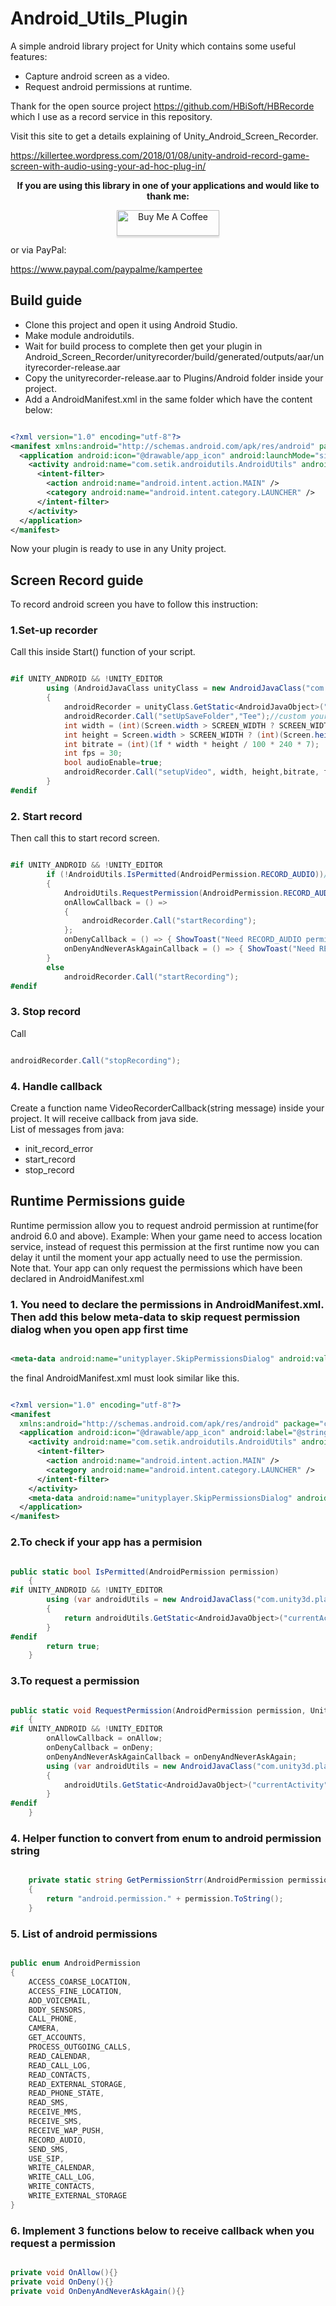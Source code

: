 # Android_Utils_Plugin

A simple android library project for Unity which contains some useful features:  

+ Capture android screen as a video.  
+ Request android permissions at runtime.  

Thank for the open source project <https://github.com/HBiSoft/HBRecorde> which I use as a record service in this repository.

Visit this site to get a details explaining of Unity_Android_Screen_Recorder.

<https://killertee.wordpress.com/2018/01/08/unity-android-record-game-screen-with-audio-using-your-ad-hoc-plug-in/>

**<p align="center">If you are using this library in one of your applications and would like to thank me:</p>**

<p align="center"><a href="https://www.buymeacoffee.com/KamperTee" target="_blank" ><img src="https://www.buymeacoffee.com/assets/img/custom_images/orange_img.png" alt="Buy Me A Coffee" style="height: 41px !important;width: 164px !important;box-shadow: 0px 3px 2px 0px rgba(190, 190, 190, 0.5) !important;-webkit-box-shadow: 0px 3px 2px 0px rgba(190, 190, 190, 0.5) !important;" ></a></p>

<p>or via PayPal:</p>

<https://www.paypal.com/paypalme/kampertee>

## Build guide

+ Clone this project and open it using Android Studio.  
+ Make module androidutils.
+ Wait for build process to complete then get your plugin in Android_Screen_Recorder/unityrecorder/build/generated/outputs/aar/unityrecorder-release.aar  
+ Copy the unityrecorder-release.aar to Plugins/Android folder inside your project.  
+ Add a AndroidManifest.xml in the same folder which have the content below:  

```xml

<?xml version="1.0" encoding="utf-8"?>
<manifest xmlns:android="http://schemas.android.com/apk/res/android" package="your package name">
  <application android:icon="@drawable/app_icon" android:launchMode="singleTask" android:label="@string/app_name">
    <activity android:name="com.setik.androidutils.AndroidUtils" android:label="@string/app_name" android:configChanges="fontScale|keyboard|keyboardHidden|locale|mnc|mcc|navigation|orientation|screenLayout|screenSize|smallestScreenSize|uiMode|touchscreen">
      <intent-filter>
        <action android:name="android.intent.action.MAIN" />
        <category android:name="android.intent.category.LAUNCHER" />
      </intent-filter>
    </activity>
  </application>
</manifest>

```

Now your plugin is ready to use in any Unity project.  

## Screen Record guide

To record android screen you have to follow this instruction:  

### 1.Set-up recorder

Call this inside Start() function of your script.

```cs

#if UNITY_ANDROID && !UNITY_EDITOR
        using (AndroidJavaClass unityClass = new AndroidJavaClass("com.unity3d.player.UnityPlayer"))
        {
            androidRecorder = unityClass.GetStatic<AndroidJavaObject>("currentActivity");
            androidRecorder.Call("setUpSaveFolder","Tee");//custom your save folder to Movies/Tee, by defaut it will use Movies/AndroidUtils
            int width = (int)(Screen.width > SCREEN_WIDTH ? SCREEN_WIDTH : Screen.width);
            int height = Screen.width > SCREEN_WIDTH ? (int)(Screen.height * SCREEN_WIDTH / Screen.width) : Screen.height;
            int bitrate = (int)(1f * width * height / 100 * 240 * 7);
            int fps = 30;
            bool audioEnable=true;
            androidRecorder.Call("setupVideo", width, height,bitrate, fps, audioEnable, VideoEncoder.H264.ToString());//this line manual sets the video record setting. You can use the defaut setting by comment this code block
        }
#endif

```

### 2. Start record

Then call this to start record screen.

```cs

#if UNITY_ANDROID && !UNITY_EDITOR
        if (!AndroidUtils.IsPermitted(AndroidPermission.RECORD_AUDIO))//RECORD_AUDIO is declared inside plugin manifest but we need to request it manualy
        {
            AndroidUtils.RequestPermission(AndroidPermission.RECORD_AUDIO);
            onAllowCallback = () =>
            {
                androidRecorder.Call("startRecording");
            };
            onDenyCallback = () => { ShowToast("Need RECORD_AUDIO permission to record voice");};
            onDenyAndNeverAskAgainCallback = () => { ShowToast("Need RECORD_AUDIO permission to record voice");};
        }
        else
            androidRecorder.Call("startRecording");
#endif
```

### 3. Stop record

Call

```cs

androidRecorder.Call("stopRecording");
```

### 4. Handle callback

Create a function name VideoRecorderCallback(string message) inside your project. It will receive callback from java side.  
List of messages from java:  

+ init_record_error  
+ start_record  
+ stop_record  

## Runtime Permissions guide

Runtime permission allow you to request android permission at runtime(for android 6.0 and above). Example: When your game need to access location service, instead of request this permission at the first runtime now you can delay it until the moment your app actually need to use the permission.  
Note that. Your app can only request the permissions which have been declared in AndroidManifest.xml  

### 1. You need to declare the permissions in AndroidManifest.xml. Then add this below meta-data to skip request permission dialog when you open app first time

```xml

<meta-data android:name="unityplayer.SkipPermissionsDialog" android:value="true" />

```

the final AndroidManifest.xml must look similar like this.  

```xml

<?xml version="1.0" encoding="utf-8"?>
<manifest 
  xmlns:android="http://schemas.android.com/apk/res/android" package="com.setik.androidutils">
  <application android:icon="@drawable/app_icon" android:label="@string/app_name">
    <activity android:name="com.setik.androidutils.AndroidUtils" android:label="@string/app_name" android:configChanges="fontScale|keyboard|keyboardHidden|locale|mnc|mcc|navigation|orientation|screenLayout|screenSize|smallestScreenSize|uiMode|touchscreen">
      <intent-filter>
        <action android:name="android.intent.action.MAIN" />
        <category android:name="android.intent.category.LAUNCHER" />
      </intent-filter>
    </activity>
    <meta-data android:name="unityplayer.SkipPermissionsDialog" android:value="true" />
  </application>
</manifest>

```

### 2.To check if your app has a permision

```cs

public static bool IsPermitted(AndroidPermission permission)
    {
#if UNITY_ANDROID && !UNITY_EDITOR
        using (var androidUtils = new AndroidJavaClass("com.unity3d.player.UnityPlayer"))
        {
            return androidUtils.GetStatic<AndroidJavaObject>("currentActivity").Call<bool>("hasPermission", GetPermissionStrr(permission));
        }
#endif
        return true;
    }

```

### 3.To request a permission

```cs

public static void RequestPermission(AndroidPermission permission, UnityAction onAllow = null, UnityAction onDeny = null, UnityAction onDenyAndNeverAskAgain = null)
    {
#if UNITY_ANDROID && !UNITY_EDITOR
        onAllowCallback = onAllow;
        onDenyCallback = onDeny;
        onDenyAndNeverAskAgainCallback = onDenyAndNeverAskAgain;
        using (var androidUtils = new AndroidJavaClass("com.unity3d.player.UnityPlayer"))
        {
            androidUtils.GetStatic<AndroidJavaObject>("currentActivity").Call("requestPermission", GetPermissionStrr(permission));
        }
#endif
    }
```

### 4. Helper function to convert from enum to android permission string

```cs

	private static string GetPermissionStrr(AndroidPermission permission)
    {
        return "android.permission." + permission.ToString();
    }
 ```

### 5. List of android permissions

```cs

public enum AndroidPermission
{
    ACCESS_COARSE_LOCATION,
    ACCESS_FINE_LOCATION,
    ADD_VOICEMAIL,
    BODY_SENSORS,
    CALL_PHONE,
    CAMERA,
    GET_ACCOUNTS,
    PROCESS_OUTGOING_CALLS,
    READ_CALENDAR,
    READ_CALL_LOG,
    READ_CONTACTS,
    READ_EXTERNAL_STORAGE,
    READ_PHONE_STATE,
    READ_SMS,
    RECEIVE_MMS,
    RECEIVE_SMS,
    RECEIVE_WAP_PUSH,
    RECORD_AUDIO,
    SEND_SMS,
    USE_SIP,
    WRITE_CALENDAR,
    WRITE_CALL_LOG,
    WRITE_CONTACTS,
    WRITE_EXTERNAL_STORAGE
}

```

### 6. Implement 3 functions below to receive callback when you request a permission

```cs

private void OnAllow(){}
private void OnDeny(){}
private void OnDenyAndNeverAskAgain(){}

```
